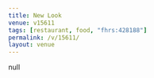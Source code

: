 ```yaml
---
title: New Look
venue: v15611
tags: [restaurant, food, "fhrs:428188"]
permalink: /v/15611/
layout: venue
---
```

null